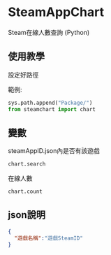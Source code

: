 # SteamAppChart
Steam在線人數查詢 (Python)

## 使用教學
設定好路徑 

範例:
```python
sys.path.append("Package/")
from steamchart import chart
```

## 變數
steamAppID.json內是否有該遊戲
```python
chart.search
```

在線人數
```python
chart.count
```
## json說明
```json
{
  "遊戲名稱":"遊戲SteamID"
}
